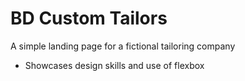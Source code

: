 # BD Custom Tailors

A simple landing page for a 
fictional tailoring company

* Showcases design skills and use of flexbox
